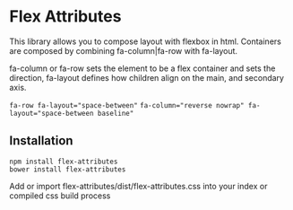 Flex Attributes
=============

This library allows you to compose layout with flexbox in html. Containers
are composed by combining fa-column|fa-row with fa-layout.

fa-column or fa-row sets the element to be a flex container and sets the direction, fa-layout defines how children align on the main, and secondary axis.

```fa-row fa-layout="space-between"```
```fa-column="reverse nowrap" fa-layout="space-between baseline"```

Installation
------------

```
npm install flex-attributes
bower install flex-attributes
```

Add or import flex-attributes/dist/flex-attributes.css into your index or compiled css build process
